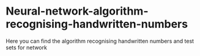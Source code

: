 # Neural-network-algorithm-recognising-handwritten-numbers
Here you can find the algorithm recognising handwritten numbers and test sets for network
